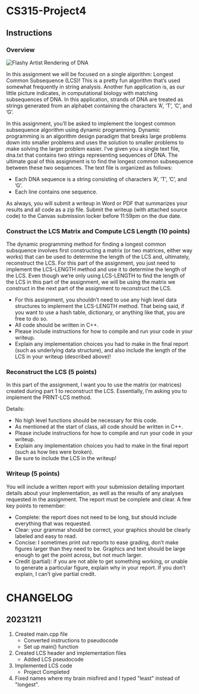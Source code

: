 # CS315-Project4

## Instructions

### Overview

![Flashy Artist Rendering of DNA](files/DNA.png)

In this assignment we will be focused on a single algorithm: Longest Common Subsequence (LCS)! This is a pretty fun algorithm that’s used somewhat frequently in string analysis. Another fun application is, as our little picture indicates, in computational biology with matching subsequences of DNA. In this application, strands of DNA are treated as strings generated from an alphabet containing the characters ’A’, ’T’, ’C’, and ’G’.

In this assignment, you’ll be asked to implement the longest common subsequence algorithm using dynamic programming. Dynamic programming is an algorithm design paradigm that breaks large problems down into smaller problems and uses the solution to smaller problems to make solving the larger problem easier. I’ve given you a single text file, dna.txt that contains two strings representing sequences of DNA. The ultimate goal of this assignment is to find the longest common subsequence between these two sequences. The text file is organized as follows:
- Each DNA sequence is a string consisting of characters ’A’, ’T’, ’C’, and ’G’.
- Each line contains one sequence.

As always, you will submit a writeup in Word or PDF that summarizes your results and all code as a zip file. Submit the writeup (with attached source code) to the Canvas submission locker before 11:59pm on the due date.

### Construct the LCS Matrix and Compute LCS Length (10 points)
The dynamic programming method for finding a longest common subsquence involves first constructing a matrix (or two matrices, either way works) that can be used to determine the length of the LCS and, ultimately, reconstruct the LCS. For this part of the assignment, you just need to implement the LCS-LENGTH method and use it to determine the length of the LCS. Even though we’re only using LCS-LENGTH to find the length of the LCS in this part of the assignment, we will be using the matrix we construct in the next part of the assignment to reconstruct the LCS.

- For this assignment, you shouldn’t need to use any high level data structures to implement the LCS-LENGTH method. That being said, if you want to use a hash table, dictionary, or anything like that, you are free to do so.
- All code should be written in C++.
- Please include instructions for how to compile and run your code in your writeup.
- Explain any implementation choices you had to make in the final report (such as underlying data structure), and also include the length of the LCS in your writeup (described above)!

### Reconstruct the LCS (5 points)
In this part of the assignment, I want you to use the matrix (or matrices) created during part 1 to reconstruct the LCS. Essentially, I’m asking you to implement the PRINT-LCS method.

Details:
- No high level functions should be necessary for this code.
- As mentioned at the start of class, all code should be written in C++.
- Please include instructions for how to compile and run your code in your writeup.
- Explain any implementation choices you had to make in the final report (such as how ties were broken).
- Be sure to include the LCS in the writeup!

### Writeup (5 points)
You will include a written report with your submission detailing important details about your implementation, as well as the results of any analyses requested in the assignment. The report must be complete and clear. A few key points to remember:
- Complete: the report does not need to be long, but should include everything that was requested.
- Clear: your grammar should be correct, your graphics should be clearly labeled and easy to read.
- Concise: I sometimes print out reports to ease grading, don’t make figures larger than they need to be. Graphics and text should be large enough to get the point across, but not much larger.
- Credit (partial): if you are not able to get something working, or unable to generate a particular figure, explain why in your report. If you don’t explain, I can’t give partial credit.


# CHANGELOG
## 20231211
1) Created main.cpp file
	- Converted instructions to pseudocode
	- Set up main() function
2) Created LCS header and implementation files
	- Added LCS pseudocode
3) Implemented LCS code
	- Project Completed
4) Fixed names where my brain misfired and I typed "least" instead of "longest".